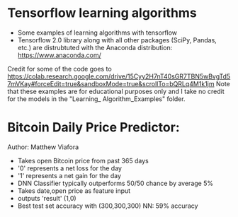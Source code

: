 # Tensorflow learning algorithms
- Some examples of learning algorithms with tensorflow
- Tensorflow 2.0 library along with all other packages (SciPy, Pandas, etc.) are distrubtuted with the Anaconda distribution: https://www.anaconda.com/


Credit for some of the code goes to https://colab.research.google.com/drive/15Cyy2H7nT40sGR7TBN5wBvgTd57mVKay#forceEdit=true&sandboxMode=true&scrollTo=bQRLq4M1k1jm
Note that these examples are for educational purposes only and I take no credit for the models in the "Learning_ Algorithm_Examples" folder.

# Bitcoin Daily Price Predictor:
Author: Matthew Viafora

- Takes open Bitcoin price from past 365 days
- '0' represents a net loss for the day
- '1' represents a net gain for the day
- DNN Classifier typically outperforms 50/50 chance by average 5%
- Takes date,open price as feature input
- outputs 'result' (1,0)
- Best test set accuracy with (300,300,300) NN: 59% accuracy
